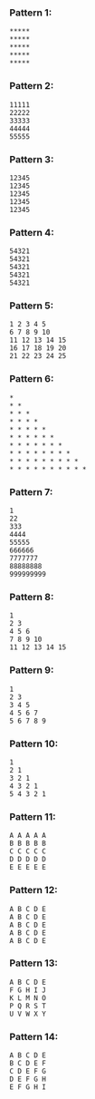 ### Pattern 1:
``` 
*****
*****
*****
*****
*****
```

### Pattern 2:
```
11111
22222
33333
44444
55555
```

### Pattern 3:

```
12345
12345
12345
12345
12345
```

### Pattern 4:

```
54321
54321
54321
54321
54321
```

### Pattern 5:

```
1 2 3 4 5
6 7 8 9 10
11 12 13 14 15
16 17 18 19 20
21 22 23 24 25

```

### Pattern 6:

```
*
* *
* * *
* * * *
* * * * *
* * * * * *
* * * * * * *
* * * * * * * *
* * * * * * * * *
* * * * * * * * * *
```

### Pattern 7:

```
1
22
333
4444
55555
666666
7777777
88888888
999999999
```

### Pattern 8:

```
1
2 3
4 5 6
7 8 9 10
11 12 13 14 15
```

### Pattern 9:

```
1
2 3
3 4 5
4 5 6 7 
5 6 7 8 9
```

### Pattern 10:

```
1
2 1
3 2 1
4 3 2 1
5 4 3 2 1
```

### Pattern 11:

```
A A A A A
B B B B B
C C C C C
D D D D D
E E E E E
```

### Pattern 12:

```
A B C D E
A B C D E
A B C D E
A B C D E
A B C D E
```
### Pattern 13:

```
A B C D E
F G H I J
K L M N O
P Q R S T
U V W X Y
```

### Pattern 14:

```
A B C D E
B C D E F
C D E F G
D E F G H
E F G H I 
```